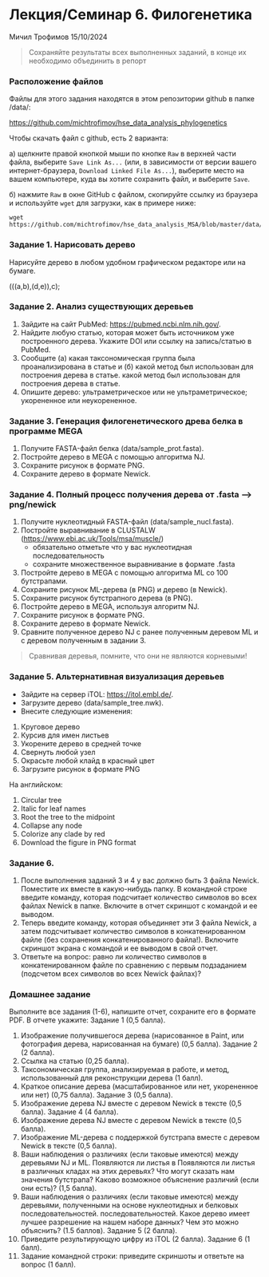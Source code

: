 # Лекция/Семинар 6. Филогенетика 

Мичил Трофимов 15/10/2024

> Сохраняйте результаты всех выполненных заданий, в конце их необходимо объединить в репорт


### Расположение файлов

Файлы для этого задания находятся в этом репозитории github в папке /data/: 

https://github.com/michtrofimov/hse_data_analysis_phylogenetics

Чтобы скачать файл с github, есть 2 варианта:

a) щелкните правой кнопкой мыши по кнопке `Raw` в верхней части файла, выберите `Save Link As...` (или, в зависимости от версии вашего интернет-браузера, `Download Linked File As...`), выберите место на вашем компьютере, куда вы хотите сохранить файл, и выберите `Save`. 

б) нажмите `Raw` в окне GitHub с файлом, скопируйте ссылку из браузера и используйте `wget` для загрузки, как в примере ниже: 

```
wget https://github.com/michtrofimov/hse_data_analysis_MSA/blob/master/data/upstreams.fasta
```




### Задание 1. Нарисовать дерево

Нарисуйте дерево в любом удобном графическом редакторе или на бумаге.

 (((a,b),(d,e)),c);

### Задание 2. Анализ существующих деревьев

1. Зайдите на сайт PubMed: https://pubmed.ncbi.nlm.nih.gov/.
2. Найдите любую статью, которая может быть источником уже построенного дерева. Укажите DOI
или ссылку на запись/статью в PubMed.
3. Сообщите (а) какая таксономическая группа была проанализирована в статье и (б) какой метод был использован для построения дерева в статье.
какой метод был использован для построения дерева в статье.
4. Опишите дерево: ультраметрическое или не ультраметрическое; укорененное или неукорененное.

### Задание 3. Генерация филогенетического древа белка в программе MEGA

1. Получите FASTA-файл белка (data/sample_prot.fasta).
2. Постройте дерево в MEGA с помощью алгоритма NJ.
3. Сохраните рисунок в формате PNG.
4. Сохраните дерево в формате Newick.

### Задание 4. Полный процесс получения дерева от .fasta --> png/newick

1. Получите нуклеотидный FASTA-файл (data/sample_nucl.fasta).
2. Постройте выравнивание в CLUSTALW (https://www.ebi.ac.uk/Tools/msa/muscle/)
   - обязательно отметьте что у вас нуклеотидная последовательность
   - сохраните множественное выравнивание в формате .fasta
4. Постройте дерево в MEGA с помощью алгоритма ML со 100 бутстрапами.
5. Сохраните рисунок ML-дерева (в PNG) и дерево (в Newick).
6. Сохраните рисунок бутстрапного дерева (в PNG).
7. Постройте дерево в MEGA, используя алгоритм NJ.
8. Сохраните рисунок в формате PNG.
9. Сохраните дерево в формате Newick.
10. Сравните полученное дерево NJ с ранее полученным деревом ML и с деревом
полученным в задании 3.

> Сравнивая деревья, помните, что они не являются корневыми!

### Задание 5. Альтернативная визуализация деревьев

- Зайдите на сервер iTOL: https://itol.embl.de/.
- Загрузите дерево (data/sample_tree.nwk).
- Внесите следующие изменения:
1. Круговое дерево
2. Курсив для имен листьев
3. Укорените дерево в средней точке
4. Свернуть любой узел
5. Окрасьте любой клайд в красный цвет
6. Загрузите рисунок в формате PNG

На английском:
1. Circular tree
2. Italic for leaf names
3. Root the tree to the midpoint
4. Collapse any node
5. Colorize any clade by red
6. Download the figure in PNG format

### Задание 6. 

1. После выполнения заданий 3 и 4 у вас должно быть 3 файла Newick. Поместите их вместе в какую-нибудь папку.
В командной строке введите команду, которая подсчитает количество символов во всех файлах Newick в папке.
Включите в отчет скриншот с командой и ее выводом.
2. Теперь введите команду, которая объединяет эти 3 файла Newick, а затем подсчитывает
количество символов в конкатенированном файле (без сохранения
конкатенированного файла!). Включите скриншот экрана с командой и ее выводом в свой
отчет.
3. Ответьте на вопрос: равно ли количество символов в конкатенированном файле по сравнению с первым подзаданием (подсчетом всех символов во всех Newick файлах)?


### Домашнее задание

Выполните все задания (1-6), напишите отчет, сохраните его в формате PDF.
В отчете укажите:
Задание 1 (0,5 балла).
1. Изображение получившегося дерева (нарисованное в Paint, или фотография дерева, нарисованная на бумаге) (0,5 балла).
Задание 2 (2 балла).
1. Ссылка на статью (0,25 балла).
2. Таксономическая группа, анализируемая в работе, и метод, использованный для реконструкции дерева (1 балл).
3. Краткое описание дерева (масштабированное или нет, укорененное или нет) (0,75 балла).
Задание 3 (0,5 балла).
1. Изображение дерева NJ вместе с деревом Newick в тексте (0,5 балла).
Задание 4 (4 балла).
1. Изображение дерева NJ вместе с деревом Newick в тексте (0,5 балла).
2. Изображение ML-дерева с поддержкой бутстрапа вместе с деревом Newick в тексте (0,5 балла).
3. Ваши наблюдения о различиях (если таковые имеются) между деревьями NJ и ML. Появляются ли листья в
Появляются ли листья в различных кладах на этих деревьях? Что могут сказать нам значения бутстрапа? Каково возможное объяснение
различий (если они есть)? (1,5 балла).
4. Ваши наблюдения о различиях (если таковые имеются) между деревьями, полученными на основе нуклеотидных и белковых последовательностей.
последовательностей. Какое дерево имеет лучшее разрешение на нашем наборе данных? Чем это можно объяснить? (1.5
баллов).
Задание 5 (2 балла).
1. Приведите результирующую цифру из iTOL (2 балла).
Задание 6 (1 балл).
1. Задание командной строки: приведите скриншоты и ответьте на вопрос (1 балл).
